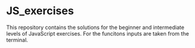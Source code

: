 # JS_exercises
This repository contains the solutions for the beginner and intermediate levels of JavaScript exercises. 
For the funcitons inputs are taken from the terminal.
  
